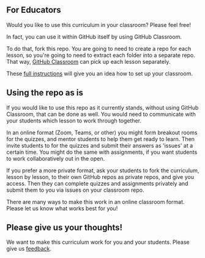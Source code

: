 ## For Educators

Would you like to use this curriculum in your classroom? Please feel free!

In fact, you can use it within GitHub itself by using GitHub Classroom.

To do that, fork this repo. You are going to need to create a repo for each lesson, so you're going to need to extract each folder into a separate repo. That way, [GitHub Classroom](https://classroom.github.com/classrooms) can pick up each lesson separately.

These [full instructions](https://github.blog/2020-03-18-set-up-your-digital-classroom-with-github-classroom/) will give you an idea how to set up your classroom.

## Using the repo as is

If you would like to use this repo as it currently stands, without using GitHub Classroom, that can be done as well. You would need to communicate with your students which lesson to work through together.

In an online format (Zoom, Teams, or other) you might form breakout rooms for the quizzes, and mentor students to help them get ready to learn. Then invite students to for the quizzes and submit their answers as 'issues' at a certain time. You might do the same with assignments, if you want students to work collaboratively out in the open.

If you prefer a more private format, ask your students to fork the curriculum, lesson by lesson, to their own GitHub repos as private repos, and give you access. Then they can complete quizzes and assignments privately and submit them to you via issues on your classroom repo.

There are many ways to make this work in an online classroom format. Please let us know what works best for you!

## Please give us your thoughts!

We want to make this curriculum work for you and your students. Please give us [feedback](https://forms.microsoft.com/Pages/ResponsePage.aspx?id=v4j5cvGGr0GRqy180BHbR2humCsRZhxNuI79cm6n0hRUQzRVVU9VVlU5UlFLWTRLWlkyQUxORTg5WS4u).
